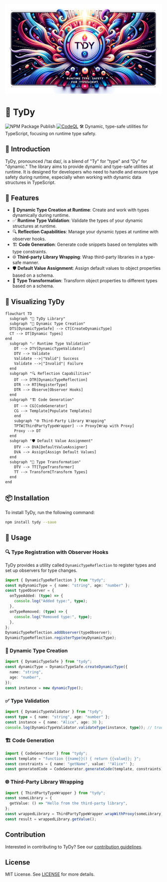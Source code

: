 ![](banner.jpg)

# 🌌 TyDy

![NPM Package Publish](https://github.com/Mervsy/TyDy/actions/workflows/npm-publish.yml/badge.svg)
[![CodeQL](https://github.com/Mervsy/TyDy/actions/workflows/github-code-scanning/codeql/badge.svg)](https://github.com/Mervsy/TyDy/actions/workflows/github-code-scanning/codeql)
🛠 Dynamic, type-safe utilities for TypeScript, focusing on runtime type safety.

## 🎉 Introduction

TyDy, pronounced /ˈtaɪ daɪ/, is a blend of "Ty" for "type" and "Dy" for "dynamic." The library aims to provide dynamic and type-safe utilities at runtime. It is designed for developers who need to handle and ensure type safety during runtime, especially when working with dynamic data structures in TypeScript.

## 🌈 Features

- 💼 **Dynamic Type Creation at Runtime**: Create and work with types dynamically during runtime.
- ✅ **Runtime Type Validation**: Validate the types of your dynamic structures at runtime.
- 🔍 **Reflection Capabilities**: Manage your dynamic types at runtime with observer hooks.
- 🏗️ **Code Generation**: Generate code snippets based on templates with type constraints.
- 🌐 **Third-party Library Wrapping**: Wrap third-party libraries in a type-safe manner.
- 🛡️ **Default Value Assignment**: Assign default values to object properties based on a schema.
- 🔄 **Type Transformation**: Transform object properties to different types based on a schema.

## 🌟 Visualizing TyDy

```mermaid
flowchart TD
  subgraph "🌌 TyDy Library"
  subgraph "💼 Dynamic Type Creation"
  DTS[DynamicTypeSafe] --> CT[CreateDynamicType]
  CT --> DT[Dynamic Types]
end
  subgraph "✅ Runtime Type Validation"
    DT --> DTV[DynamicTypeValidator]
    DTV --> Validate
    Validate -->|"Valid"| Success
    Validate -->|"Invalid"| Failure
  end
  subgraph "🔍 Reflection Capabilities"
    DT --> DTR[DynamicTypeReflection]
    DTR --> RT[RegisterType]
    DTR --> Observe[Observer Hooks]
  end
  subgraph "🏗️ Code Generation"
    DT --> CG[CodeGenerator]
    CG --> Template[Populate Templates]
    end
    subgraph "🌐 Third-Party Library Wrapping"
    TPTW[ThirdPartyTypeWrapper] --> Proxy[Wrap with Proxy]
    Proxy --> DT
  end
  subgraph "🛡️ Default Value Assignment"
    DTV --> DVA[DefaultValueAssigner]
    DVA --> Assign[Assign Default Values]
  end
  subgraph "🔄 Type Transformation"
    DTV --> TT[TypeTransformer]
    TT --> Transform[Transform Types]
  end
end
```

## 📦 Installation

To install TyDy, run the following command:

```bash
npm install tydy --save
```

## 🚀 Usage

### 🔍 Type Registration with Observer Hooks

TyDy provides a utility called `DynamicTypeReflection` to register types and set up observers for type changes.

```typescript
import { DynamicTypeReflection } from "tydy";
const myDynamicType = { name: "string", age: "number" };
const typeObserver = {
  onTypeAdded: (type) => {
    console.log("Added type:", type);
  },
  onTypeRemoved: (type) => {
    console.log("Removed type:", type);
  },
};
DynamicTypeReflection.addObserver(typeObserver);
DynamicTypeReflection.registerType(myDynamicType);
```

### 💼 Dynamic Type Creation

```typescript
import { DynamicTypeSafe } from "tydy";
const dynamicType = DynamicTypeSafe.createDynamicType({
  name: "string",
  age: "number",
});
const instance = new dynamicType();
```

### ✅ Type Validation

```typescript
import { DynamicTypeValidator } from "tydy";
const type = { name: "string", age: "number" };
const instance = { name: "Alice", age: 30 };
console.log(DynamicTypeValidator.validateType(instance, type)); // true
```

### 🏗️ Code Generation

```typescript
import { CodeGenerator } from "tydy";
const template = "function {{name}}() { return {{value}}; }";
const constraints = { name: "getName", value: '"Alice"' };
const generatedCode = CodeGenerator.generateCode(template, constraints);
```

### 🌐 Third-Party Library Wrapping

```typescript
import { ThirdPartyTypeWrapper } from "tydy";
const someLibrary = {
  getValue: () => "Hello from the third-party library",
};
const wrappedLibrary = ThirdPartyTypeWrapper.wrapWithProxy(someLibrary);
const result = wrappedLibrary.getValue();
```

## Contribution

Interested in contributing to TyDy? See our [contribution guidelines](./CONTRIBUTING.md).

## License

MIT License. See [LICENSE](./LICENSE) for more details.
